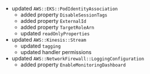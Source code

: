 - updated `AWS::EKS::PodIdentityAssociation`
  - added property `DisableSessionTags`
  - added property `ExternalId`
  - added property `TargetRoleArn`
  - updated `readOnlyProperties`
- updated `AWS::Kinesis::Stream`
  - updated `tagging`
  - updated handler permissions
- updated `AWS::NetworkFirewall::LoggingConfiguration`
  - added property `EnableMonitoringDashboard`
